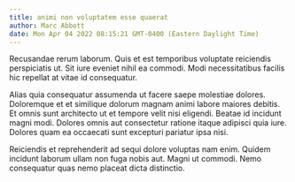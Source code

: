 ```yaml
---
title: animi non voluptatem esse quaerat
author: Marc Abbott
date: Mon Apr 04 2022 08:15:21 GMT-0400 (Eastern Daylight Time)
---
```

Recusandae rerum laborum. Quis et est temporibus voluptate reiciendis perspiciatis ut. Sit iure eveniet nihil ea commodi. Modi necessitatibus facilis hic repellat at vitae id consequatur.

 Alias quia consequatur assumenda ut facere saepe molestiae dolores. Doloremque et et similique dolorum magnam animi labore maiores debitis. Et omnis sunt architecto ut et tempore velit nisi eligendi. Beatae id incidunt magni modi. Dolores omnis aut consectetur ratione itaque adipisci quia iure. Dolores quam ea occaecati sunt excepturi pariatur ipsa nisi.

 Reiciendis et reprehenderit ad sequi dolore voluptas nam enim. Quidem incidunt laborum ullam non fuga nobis aut. Magni ut commodi. Nemo consequatur quas nemo placeat dicta distinctio.